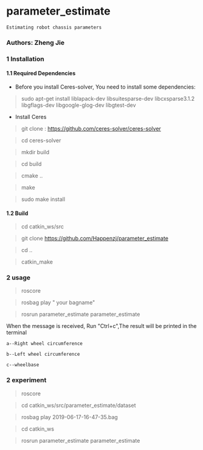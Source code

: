 # parameter_estimate
    Estimating robot chassis parameters


### Authors: Zheng Jie

### 1 Installation

#### 1.1 Required Dependencies

- Before you install Ceres-solver, You need to install some dependencies: 

> sudo apt-get install liblapack-dev libsuitesparse-dev libcxsparse3.1.2 libgflags-dev libgoogle-glog-dev libgtest-dev

- Install Ceres

> git clone : https://github.com/ceres-solver/ceres-solver

> cd ceres-solver

> mkdir build 

> cd build 

> cmake ..

> make

> sudo make install


#### 1.2 Build

> cd catkin_ws/src

> git clone https://github.com/Happenzj/parameter_estimate

> cd ..

> catkin_make 

### 2 usage

> roscore

> rosbag play " your bagname"

> rosrun parameter_estimate parameter_estimate


When the message is received, Run "Ctrl+c",The result will be printed in the terminal

    a--Right wheel circumference

    b--Left wheel circumference

    c--wheelbase

### 2 experiment

> roscore

> cd catkin_ws/src/parameter_estimate/dataset

> rosbag play 2019-06-17-16-47-35.bag

> cd catkin_ws

> rosrun parameter_estimate parameter_estimate